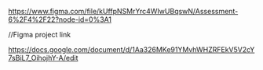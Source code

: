 https://www.figma.com/file/kUffpNSMrYrc4WIwUBqswN/Assessment-6%2F4%2F22?node-id=0%3A1

//Figma project link


https://docs.google.com/document/d/1Aa326MKe91YMvhWHZRFEkV5V2cY7sBiL7_OihojhY-A/edit
